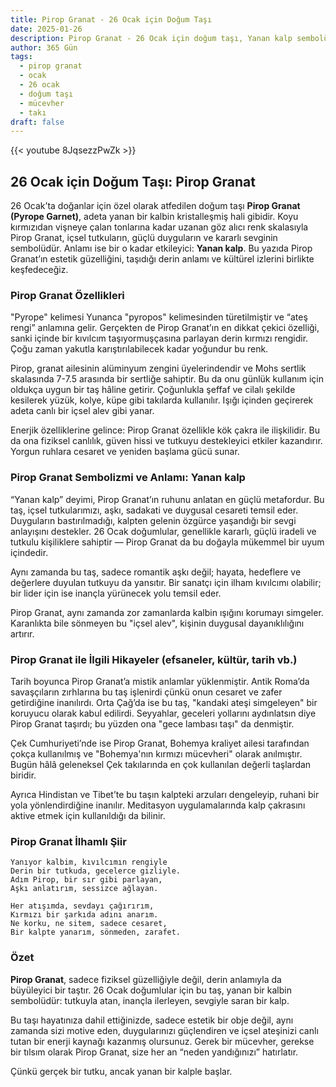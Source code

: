 ```yaml
---
title: Pirop Granat - 26 Ocak için Doğum Taşı
date: 2025-01-26
description: Pirop Granat - 26 Ocak için doğum taşı, Yanan kalp sembolü. Bu özel taşın derin anlamını öğrenin.
author: 365 Gün
tags:
  - pirop granat
  - ocak
  - 26 ocak
  - doğum taşı
  - mücevher
  - takı
draft: false
---
```


{{< youtube 8JqsezzPwZk >}}


## 26 Ocak için Doğum Taşı: Pirop Granat

26 Ocak’ta doğanlar için özel olarak atfedilen doğum taşı **Pirop Granat (Pyrope Garnet)**, adeta yanan bir kalbin kristalleşmiş hali gibidir. Koyu kırmızıdan vişneye çalan tonlarına kadar uzanan göz alıcı renk skalasıyla Pirop Granat, içsel tutkuların, güçlü duyguların ve kararlı sevginin sembolüdür. Anlamı ise bir o kadar etkileyici: **Yanan kalp**. Bu yazıda Pirop Granat’ın estetik güzelliğini, taşıdığı derin anlamı ve kültürel izlerini birlikte keşfedeceğiz.

### Pirop Granat Özellikleri

"Pyrope" kelimesi Yunanca "pyropos" kelimesinden türetilmiştir ve “ateş rengi” anlamına gelir. Gerçekten de Pirop Granat’ın en dikkat çekici özelliği, sanki içinde bir kıvılcım taşıyormuşçasına parlayan derin kırmızı rengidir. Çoğu zaman yakutla karıştırılabilecek kadar yoğundur bu renk.

Pirop, granat ailesinin alüminyum zengini üyelerindendir ve Mohs sertlik skalasında 7-7.5 arasında bir sertliğe sahiptir. Bu da onu günlük kullanım için oldukça uygun bir taş hâline getirir. Çoğunlukla şeffaf ve cilalı şekilde kesilerek yüzük, kolye, küpe gibi takılarda kullanılır. Işığı içinden geçirerek adeta canlı bir içsel alev gibi yanar.

Enerjik özelliklerine gelince: Pirop Granat özellikle kök çakra ile ilişkilidir. Bu da ona fiziksel canlılık, güven hissi ve tutkuyu destekleyici etkiler kazandırır. Yorgun ruhlara cesaret ve yeniden başlama gücü sunar.

### Pirop Granat Sembolizmi ve Anlamı: Yanan kalp

“Yanan kalp” deyimi, Pirop Granat’ın ruhunu anlatan en güçlü metafordur. Bu taş, içsel tutkularımızı, aşkı, sadakati ve duygusal cesareti temsil eder. Duyguların bastırılmadığı, kalpten gelenin özgürce yaşandığı bir sevgi anlayışını destekler. 26 Ocak doğumlular, genellikle kararlı, güçlü iradeli ve tutkulu kişiliklere sahiptir — Pirop Granat da bu doğayla mükemmel bir uyum içindedir.

Aynı zamanda bu taş, sadece romantik aşkı değil; hayata, hedeflere ve değerlere duyulan tutkuyu da yansıtır. Bir sanatçı için ilham kıvılcımı olabilir; bir lider için ise inançla yürünecek yolu temsil eder.

Pirop Granat, aynı zamanda zor zamanlarda kalbin ışığını korumayı simgeler. Karanlıkta bile sönmeyen bu "içsel alev", kişinin duygusal dayanıklılığını artırır.

### Pirop Granat ile İlgili Hikayeler (efsaneler, kültür, tarih vb.)

Tarih boyunca Pirop Granat’a mistik anlamlar yüklenmiştir. Antik Roma’da savaşçıların zırhlarına bu taş işlenirdi çünkü onun cesaret ve zafer getirdiğine inanılırdı. Orta Çağ’da ise bu taş, "kandaki ateşi simgeleyen" bir koruyucu olarak kabul edilirdi. Seyyahlar, geceleri yollarını aydınlatsın diye Pirop Granat taşırdı; bu yüzden ona "gece lambası taşı" da denmiştir.

Çek Cumhuriyeti’nde ise Pirop Granat, Bohemya kraliyet ailesi tarafından çokça kullanılmış ve "Bohemya'nın kırmızı mücevheri" olarak anılmıştır. Bugün hâlâ geleneksel Çek takılarında en çok kullanılan değerli taşlardan biridir.

Ayrıca Hindistan ve Tibet’te bu taşın kalpteki arzuları dengeleyip, ruhani bir yola yönlendirdiğine inanılır. Meditasyon uygulamalarında kalp çakrasını aktive etmek için kullanıldığı da bilinir.

### Pirop Granat İlhamlı Şiir

```
Yanıyor kalbim, kıvılcımın rengiyle  
Derin bir tutkuda, gecelerce gizliyle.  
Adım Pirop, bir sır gibi parlayan,  
Aşkı anlatırım, sessizce ağlayan.

Her atışımda, sevdayı çağırırım,  
Kırmızı bir şarkıda adını anarım.  
Ne korku, ne sitem, sadece cesaret,  
Bir kalpte yanarım, sönmeden, zarafet.
```

### Özet

**Pirop Granat**, sadece fiziksel güzelliğiyle değil, derin anlamıyla da büyüleyici bir taştır. 26 Ocak doğumlular için bu taş, yanan bir kalbin sembolüdür: tutkuyla atan, inançla ilerleyen, sevgiyle saran bir kalp.

Bu taşı hayatınıza dahil ettiğinizde, sadece estetik bir obje değil, aynı zamanda sizi motive eden, duygularınızı güçlendiren ve içsel ateşinizi canlı tutan bir enerji kaynağı kazanmış olursunuz. Gerek bir mücevher, gerekse bir tılsım olarak Pirop Granat, size her an “neden yandığınızı” hatırlatır.

Çünkü gerçek bir tutku, ancak yanan bir kalple başlar.